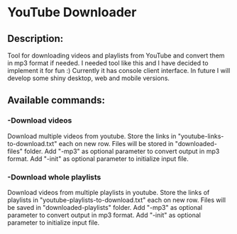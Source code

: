 # YouTube Downloader

## Description:
Tool for downloading videos and playlists from YouTube and convert them in mp3 format if needed.
I needed tool like this and I have decided to implement it for fun :) Currently it has console client interface. In future I will develop some
shiny desktop, web and mobile versions.

## Available commands:

### -Download videos
Download multiple videos from youtube. Store the links in "youtube-links-to-download.txt" each on new row. Files will be stored in 
"downloaded-files" folder. Add "-mp3" as optional parameter to convert output in mp3 format. Add "-init" as optional parameter to initialize input file.

### -Download whole playlists
Download videos from multiple playlists in youtube. Store the links of playlists in "youtube-playlists-to-download.txt" each on new row. Files
will be saved in "downloaded-playlists" folder. Add "-mp3" as optional parameter to convert output in mp3 format. Add "-init" as optional parameter to initialize input file.
